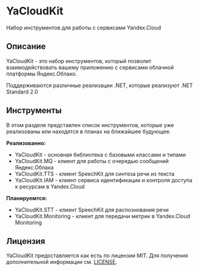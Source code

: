 # YaCloudKit
Набор инструментов для работы с сервисами Yandex.Cloud

## Описание
YaCloudKit - это набор инструментов, который позволит взаимодействовать вашему приложению с сервисами облачной платформы Яндекс.Облако.

Поддерживаются различные реализации .NET, которые реализуют .NET Standard 2.0

## Инструменты
В этом разделе представлен список инструментов, которые уже реализованы или находятся в планах на ближайшее будующее.

**Реализованно:**
- YaCloudKit - основная библиотека с базовыми классами и типами
- YaCloudKit.MQ - клиент для работы с очередью сообщений Яндекс.Облака
- YaCloudKit.TTS - клиент SpeechKit для синтеза речи из текста
- YaCloudKit.IAM - клиент сервиса идентификации и контроля доступа к ресурсам в Yandex.Cloud

**Планируемтся:**
- YaCloudKit.STT - клиент SpeechKit для распознования речи
- YaCloudKit.Monitoring - клиент для передачи метрик в Yandex.Cloud Monitoring

## Лицензия
YaCloudKit предоставляется как есть по лицензии MIT. Для получения дополнительной информации см. [LICENSE](./LICENSE).

